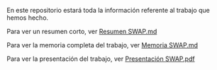 En este repositorio estará toda la información referente al trabajo que hemos hecho.

Para ver un resumen corto, ver [Resumen SWAP.md](https://github.com/alguacilaguamara/Servidores-Web-de-Altas-Prestaciones/blob/master/Trabajo/Resumen%20SWAP.md)

Para ver la memoria completa del trabajo, ver [Memoria SWAP.md](https://github.com/alguacilaguamara/Servidores-Web-de-Altas-Prestaciones/blob/master/Trabajo/Memoria%20SWAP.md)

Para ver la presentación del trabajo, ver [Presentación SWAP.pdf](https://github.com/alguacilaguamara/Servidores-Web-de-Altas-Prestaciones/blob/master/Trabajo/Presentaci%C3%B3n%20SWAP.pdf)
 
